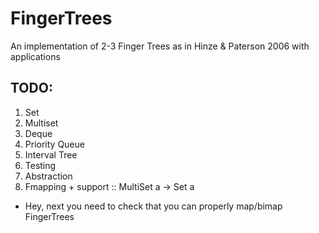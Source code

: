 # FingerTrees
An implementation of 2-3 Finger Trees as in Hinze &amp; Paterson 2006 with applications

## TODO:

1. Set
2. Multiset
3. Deque
4. Priority Queue
5. Interval Tree
6. Testing
7. Abstraction
8. Fmapping + support :: MultiSet a -> Set a
- Hey, next you need to check that you can properly map/bimap FingerTrees

